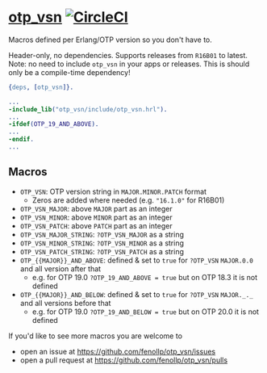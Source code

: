 # [otp_vsn](https://github.com/fenollp/otp_vsn) [![CircleCI](https://circleci.com/gh/fenollp/otp_vsn/tree/master.svg?style=svg)](https://circleci.com/gh/fenollp/otp_vsn/tree/master)

Macros defined per Erlang/OTP version so you don't have to.

Header-only, no dependencies. Supports releases from `R16B01` to latest.
Note: no need to include `otp_vsn` in your apps or releases. This is should only be a compile-time dependency!

```erlang
{deps, [otp_vsn]}.
```

```erlang
...
-include_lib("otp_vsn/include/otp_vsn.hrl").
...
-ifdef(OTP_19_AND_ABOVE).
...
-endif.
...
```

## Macros

* `OTP_VSN`: OTP version string in `MAJOR.MINOR.PATCH` format
    * Zeros are added where needed (e.g. `"16.1.0"` for R16B01)
* `OTP_VSN_MAJOR`: above `MAJOR` part as an integer
* `OTP_VSN_MINOR`: above `MINOR` part as an integer
* `OTP_VSN_PATCH`: above `PATCH` part as an integer
* `OTP_VSN_MAJOR_STRING`: `?OTP_VSN_MAJOR` as a string
* `OTP_VSN_MINOR_STRING`: `?OTP_VSN_MINOR` as a string
* `OTP_VSN_PATCH_STRING`: `?OTP_VSN_PATCH` as a string
* `OTP_{{MAJOR}}_AND_ABOVE`: defined & set to `true` for `?OTP_VSN` `MAJOR.0.0` and all version after that
    * e.g. for OTP 19.0 `?OTP_19_AND_ABOVE = true` but on OTP 18.3 it is not defined
* `OTP_{{MAJOR}}_AND_BELOW`: defined & set to `true` for `?OTP_VSN` `MAJOR._._` and all versions before that
    * e.g. for OTP 19.0 `?OTP_19_AND_BELOW = true` but on OTP 20.0 it is not defined

If you'd like to see more macros you are welcome to
* open an issue at https://github.com/fenollp/otp_vsn/issues
* open a pull request at https://github.com/fenollp/otp_vsn/pulls
